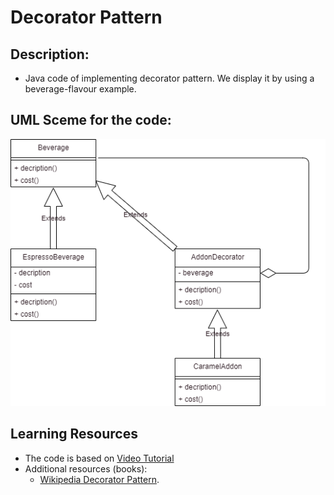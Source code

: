 # Decorator Pattern

## Description:
- Java code of implementing decorator pattern. We display it by using a beverage-flavour example.
## UML Sceme for the code:
![uml.png](https://github.com/DionysisTheodosis/Design-Patterns/blob/main/DecoratorPattern/uml.png) 

## Learning Resources

- The code is based on [Video Tutorial](https://youtu.be/GCraGHx6gso?list=PLCOO6j3cDu94FP8pMPOigpyy0XoQkdKBW)
- Additional resources (books):
  - [Wikipedia Decorator Pattern](https://en.wikipedia.org/wiki/Decorator_pattern).
